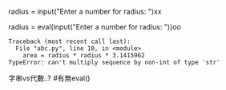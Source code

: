 radius = input("Enter a number for radius: ")xx

radius = eval(input("Enter a number for radius: "))oo

```
Traceback (most recent call last):
  File "abc.py", line 10, in <module>
    area = radius * radius * 3.1415962
TypeError: can't multiply sequence by non-int of type 'str'
```
字串vs代數..? #有無eval()
